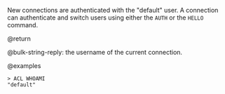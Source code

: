 New connections are authenticated with the "default" user. 
A connection can authenticate and switch users using either the `AUTH` or the `HELLO` command.

@return

@bulk-string-reply: the username of the current connection.

@examples

```
> ACL WHOAMI
"default"
```
